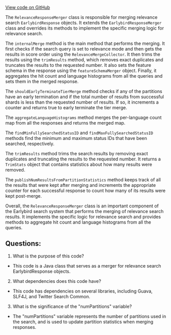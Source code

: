 [View code on GitHub](https://github.com/misbahsy/the-algorithm/src/java/com/twitter/search/earlybird_root/mergers/RelevanceResponseMerger.java)

The `RelevanceResponseMerger` class is responsible for merging relevance search `EarlybirdResponse` objects. It extends the `EarlybirdResponseMerger` class and overrides its methods to implement the specific merging logic for relevance search. 

The `internalMerge` method is the main method that performs the merging. It first checks if the search query is set to relevance mode and then gets the results in score order using the `RelevanceMergeCollector`. It then trims the results using the `trimResults` method, which removes exact duplicates and truncates the results to the requested number. It also sets the feature schema in the response using the `featureSchemaMerger` object. Finally, it aggregates the hit count and language histograms from all the queries and sets them in the merged response.

The `shouldEarlyTerminateTierMerge` method checks if any of the partitions have an early termination and if the total number of results from successful shards is less than the requested number of results. If so, it increments a counter and returns true to early terminate the tier merge.

The `aggregateLanguageHistograms` method merges the per-language count map from all the responses and returns the merged map.

The `findMinFullySearchedStatusID` and `findMaxFullySearchedStatusID` methods find the minimum and maximum status IDs that have been searched, respectively.

The `trimResults` method trims the search results by removing exact duplicates and truncating the results to the requested number. It returns a `TrimStats` object that contains statistics about how many results were removed.

The `publishNumResultsFromPartitionStatistics` method keeps track of all the results that were kept after merging and increments the appropriate counter for each successful response to count how many of its results were kept post-merge.

Overall, the `RelevanceResponseMerger` class is an important component of the Earlybird search system that performs the merging of relevance search results. It implements the specific logic for relevance search and provides methods to aggregate hit count and language histograms from all the queries.
## Questions: 
 1. What is the purpose of this code?
- This code is a Java class that serves as a merger for relevance search EarlybirdResponse objects.

2. What dependencies does this code have?
- This code has dependencies on several libraries, including Guava, SLF4J, and Twitter Search Common.

3. What is the significance of the "numPartitions" variable?
- The "numPartitions" variable represents the number of partitions used in the search, and is used to update partition statistics when merging responses.